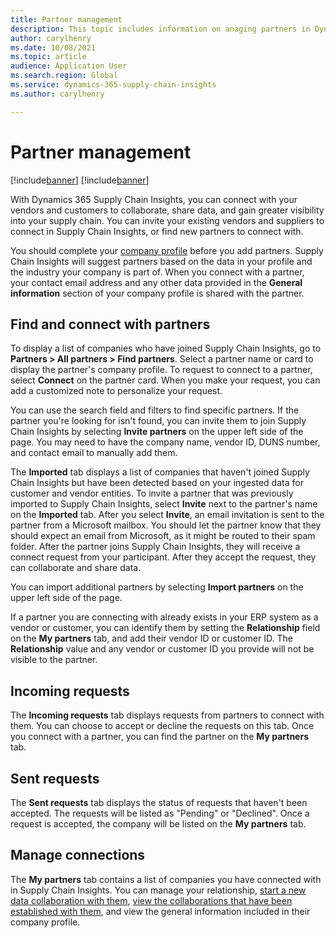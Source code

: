 ```yaml
---
title: Partner management
description: This topic includes information on anaging partners in Dynamics 365 Supply Chain Insights.
author: carylhenry
ms.date: 10/08/2021
ms.topic: article
audience: Application User
ms.search.region: Global
ms.service: dynamics-365-supply-chain-insights
ms.author: carylhenry

---
```


# Partner management

[!include[banner](includes/banner.md)]
[!include[banner](includes/preview-banner.md)]

With Dynamics 365 Supply Chain Insights, you can connect with your vendors and customers to collaborate, share data, and gain greater visibility into your supply chain. You can invite your existing vendors and suppliers to connect in Supply Chain Insights, or find new partners to connect with.  

You should complete your [company profile](company-profile.md) before you add partners. Supply Chain Insights will suggest partners based on the data in your profile and the industry your company is part of. When you connect with a partner, your contact email address and any other data provided in the **General information** section of your company profile is shared with the partner. 


## Find and connect with partners
To display a list of companies who have joined Supply Chain Insights, go to **Partners > All partners > Find partners**. Select a partner name or card to display the partner's company profile. To request to connect to a partner, select **Connect** on the partner card. When you make your request, you can add a customized note to personalize your request. 

You can use the search field and filters to find specific partners. If the partner you're looking for isn't found, you can invite them to join Supply Chain Insights by selecting **Invite partners** on the upper left side of the page. You may need to have the company name, vendor ID, DUNS number, and contact email to manually add them.

The **Imported** tab displays a list of companies that haven't joined Supply Chain Insights but have been detected based on your ingested data for customer and vendor entities. To invite a partner that was previously imported to Supply Chain Insights, select **Invite** next to the partner's name on the **Imported** tab. After you select **Invite**, an email invitation is sent to the partner from a Microsoft mailbox. You should let the partner know that they should expect an email from Microsoft, as it might be routed to their spam folder. After the partner joins Supply Chain Insights, they will receive a connect request from your participant. After they accept the request, they can collaborate and share data. 

You can import additional partners by selecting **Import partners** on the upper left side of the page. 

If a partner you are connecting with already exists in your ERP system as a vendor or customer, you can identify them by setting the **Relationship** field on the **My partners** tab, and add their vendor ID or customer ID. The **Relationship** value and any vendor or customer ID you provide will not be visible to the partner. 

## Incoming requests
The **Incoming requests** tab displays requests from partners to connect with them. You can choose to accept or decline the requests on this tab. Once you connect with a partner, you can find the partner on the **My partners** tab.

## Sent requests
The **Sent requests** tab displays the status of requests that haven't been accepted. The requests will be listed as "Pending" or "Declined". Once a request is accepted, the company will be listed on the **My partners** tab. 

## Manage connections
The **My partners** tab contains a list of companies you have connected with in Supply Chain Insights. You can manage your relationship, [start a new data collaboration with them](/articles/create-collaboration.md), [view the collaborations that have been established with them](/articles/review-edit-delete-collaboration.md), and view the general information included in their company profile.
